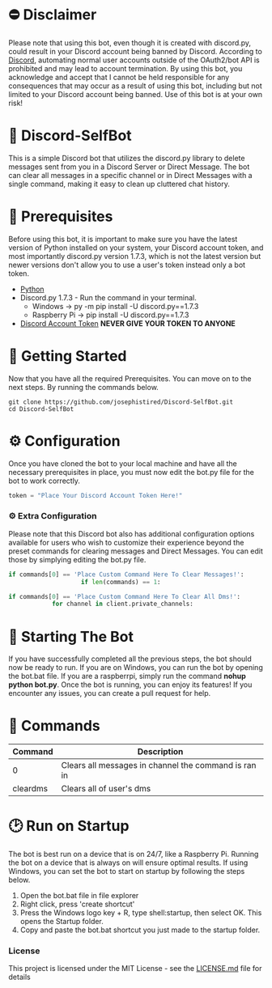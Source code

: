 # ⛔ Disclaimer
Please note that using this bot, even though it is created with discord.py, could result in your Discord account being banned by Discord. According to [Discord](https://support.discord.com/hc/en-us/articles/115002192352-Automated-user-accounts-self-bots-), automating normal user accounts outside of the OAuth2/bot API is prohibited and may lead to account termination. By using this bot, you acknowledge and accept that I cannot be held responsible for any consequences that may occur as a result of using this bot, including but not limited to your Discord account being banned. Use of this bot is at your own risk!

# 🤖 Discord-SelfBot
This is a simple Discord bot that utilizes the discord.py library to delete messages sent from you in a Discord Server or Direct Message. The bot can clear all messages in a specific channel or in Direct Messages with a single command, making it easy to clean up cluttered chat history. 

# 🔧 Prerequisites
Before using this bot, it is important to make sure you have the latest version of Python installed on your system, your Discord account token, and most importantly discord.py version 1.7.3, which is not the latest version but newer versions don't allow you to use a user's token instead only a bot token.

* [Python](https://www.python.org/downloads/)
* Discord.py 1.7.3 - Run the command in your terminal. 
   -  Windows -> py -m pip install -U discord.py==1.7.3
   -  Raspberry Pi -> pip install -U discord.py==1.7.3
* [Discord Account Token](https://www.androidauthority.com/get-discord-token-3149920/) **NEVER GIVE YOUR TOKEN TO ANYONE**

# 💫 Getting Started
Now that you have all the required Prerequisites. You can move on to the next steps. By running the commands below.

```
git clone https://github.com/josephistired/Discord-SelfBot.git
cd Discord-SelfBot
```

# ⚙️ Configuration
Once you have cloned the bot to your local machine and have all the necessary prerequisites in place, you must now edit the bot.py file for the bot to work correctly.


```py
token = "Place Your Discord Account Token Here!"

```
### ⚙️ Extra Configuration
Please note that this Discord bot also has additional configuration options available for users who wish to customize their experience beyond the preset commands for clearing messages and Direct Messages. You can edit those by simplying editing the bot.py file.

```py
if commands[0] == 'Place Custom Command Here To Clear Messages!':
                    if len(commands) == 1:

if commands[0] == 'Place Custom Command Here To Clear All Dms!':
            for channel in client.private_channels:
```


# 🎊 Starting The Bot
If you have successfully completed all the previous steps, the bot should now be ready to run. If you are on Windows, you can run the bot by opening the bot.bat file. If you are a raspberrpi, simply run the command **nohup python bot.py**. Once the bot is running, you can enjoy its features! If you encounter any issues, you can create a pull request for help.


# 💬 Commands

| Command  | Description                                          | 
| -------- | ---------------------------------------------------- | 
| 0        | Clears all messages in channel the command is ran in |
| cleardms | Clears all of user's dms                             | 

# 🕑 Run on Startup
The bot is best run on a device that is on 24/7, like a Raspberry Pi. Running the bot on a device that is always on will ensure optimal results. If using Windows, you can set the bot to start on startup by following the steps below.

1. Open the bot.bat file in file explorer
2. Right click, press 'create shortcut'
3. Press the Windows logo key + R, type shell:startup, then select OK. This opens the Startup folder.
4. Copy and paste the bot.bat shortcut you just made to the startup folder.

### License

This project is licensed under the MIT License - see the [LICENSE.md](LICENSE) file for details
